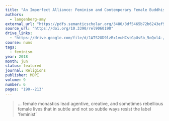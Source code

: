 ```yaml
---
title: "An Imperfect Alliance: Feminism and Contemporary Female Buddhist Monasticisms"
authors:
  - langenberg-amy
external_url: "https://pdfs.semanticscholar.org/3480/3df5465b72b6243ef92d60d65a2883b34d60.pdf"
source_url: "https://doi.org/10.3390/rel9060190"
drive_links:
  - "https://drive.google.com/file/d/1ATS2OD9lzBx1vuHCstGpUsSb_5oQxl4-/view?usp=drivesdk"
course: nuns
tags:
  - feminism
year: 2018
month: jun
status: featured
journal: Religions
publisher: MDPI
volume: 9
number: 6
pages: "190--213"
---
```


> … female monastics lead agentive, creative, and sometimes rebellious female lives that in subtle and not so subtle ways resist the label ‘feminist’
